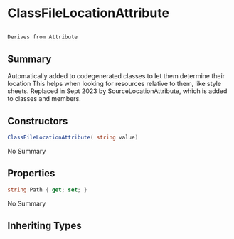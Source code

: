 # ClassFileLocationAttribute

## 
```c#
Derives from Attribute
```

## Summary

Automatically added to codegenerated classes to let them determine their location
This helps when looking for resources relative to them, like style sheets.
Replaced in Sept 2023 by SourceLocationAttribute, which is added to classes and members.
## Constructors

```c#
ClassFileLocationAttribute( string value) 
```
No Summary
## Properties

```c#
string Path { get; set; } 
```
No Summary
## Inheriting Types

